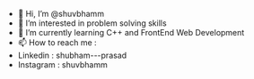 - 👋 Hi, I’m @shuvbhamm
- 👀 I’m interested in problem solving skills
- 🌱 I’m currently learning C++ and FrontEnd Web Development
- 📫 How to reach me :
- Linkedin : shubham---prasad
- Instagram : shuvbhamm

<!---
shuvbhamm/shuvbhamm is a ✨ special ✨ repository because its `README.md` (this file) appears on your GitHub profile.
You can click the Preview link to take a look at your changes.
--->
